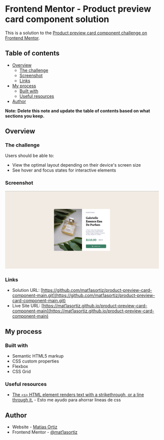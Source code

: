 # Frontend Mentor - Product preview card component solution

This is a solution to the [Product preview card component challenge on Frontend Mentor](https://www.frontendmentor.io/challenges/product-preview-card-component-GO7UmttRfa).

## Table of contents

- [Overview](#overview)
  - [The challenge](#the-challenge)
  - [Screenshot](#screenshot)
  - [Links](#links)
- [My process](#my-process)
  - [Built with](#built-with)
  - [Useful resources](#useful-resources)
- [Author](#author)

**Note: Delete this note and update the table of contents based on what sections you keep.**

## Overview

### The challenge

Users should be able to:

- View the optimal layout depending on their device's screen size
- See hover and focus states for interactive elements

### Screenshot

![](./screenshot.PNG)

### Links

- Solution URL: [https://github.com/mat1asortiz/product-preview-card-component-main.git](https://github.com/mat1asortiz/product-preview-card-component-main.git)
- Live Site URL: [https://mat1asortiz.github.io/product-preview-card-component-main](https://mat1asortiz.github.io/product-preview-card-component-main)

## My process

### Built with

- Semantic HTML5 markup
- CSS custom properties
- Flexbox
- CSS Grid

### Useful resources

- [The `<s>` HTML element renders text with a strikethrough, or a line through it.](https://www.example.com) - Esto me ayudo para ahorrar lineas de css

## Author

- Website - [Matias Ortiz](https://portafolio-matias-ortiz.000webhostapp.com/)
- Frontend Mentor - [@mat1asortiz](https://www.frontendmentor.io/profile/mat1asortiz)
